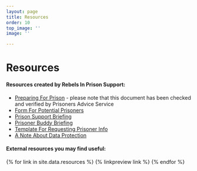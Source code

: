 ```yaml
---
layout: page
title: Resources
order: 10
top_image: ''
image: ''

---
```

# Resources

#### Resources created by Rebels In Prison Support:

* [Preparing For Prison](https://docs.google.com/document/d/1b6EdsHKM6z8Q2NW6jk4PbxOKVIJeH6UaPi2fOnks314/edit?usp=sharing "Preparing For Prison") - please note that this document has been checked and verified by Prisoners Advice Service
* [Form For Potential Prisoners](https://form.jotform.com/rebelsinprison/form-for-potential-prisoners "Form for potential prisoners")
* [Prison Support Briefing](https://docs.google.com/document/d/1gGYOGKxuammDzSwhSUBjiabNqAMWSNUIoK7DO8DEv84/edit?usp=sharing "Prison Support Briefing")
* [Prisoner Buddy Briefing](https://docs.google.com/document/d/1_QlgO149_iTqJE21jRacwITPmxt65pkyQrfbsvffqNM/edit?usp=sharing "Prisoner Buddy Briefing")
* [Template For Requesting Prisoner Info](https://docs.google.com/document/d/1an5An_lo7VVGKAgV3wHq3x-THuci2Lek0nZWyXbW5Gw/edit?usp=drivesdk "Template For Requesting Prisoner Info")
* [A Note About Data Protection](https://docs.google.com/document/d/1oQAGNWWcr842ImJ2SjM5GlkQJzlCkW8LyDspmdVJHtM/edit?usp=drivesdk "A Note About Data Protection")

#### External resources you may find useful:

{% for link in site.data.resources %}
{% linkpreview link %}
{% endfor %}